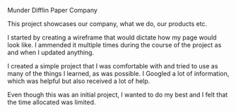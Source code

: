 Munder Difflin Paper Company

This project showcases our company, what we do, our products etc.

I started by creating a wireframe that would dictate how my page would look like. I ammended it multiple times during the course of the project as and when I updated anything.

I created a simple project that I was comfortable with and tried to use as many of the things I learned, as was possible. I Googled a lot of information, which was helpful but also received a lot of help.

Even though this was an initial project, I wanted to do my best and I felt that the time allocated was limited.   

